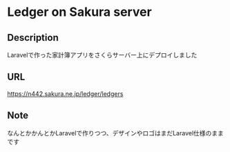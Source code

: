 # Ledger on Sakura server

## Description
Laravelで作った家計簿アプリをさくらサーバー上にデプロイしました

## URL
https://n442.sakura.ne.jp/ledger/ledgers

## Note
なんとかかんとかLaravelで作りつつ、デザインやロゴはまだLaravel仕様のままです
